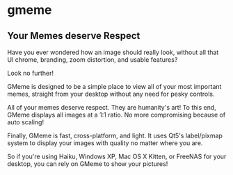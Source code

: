 # gmeme
## Your Memes deserve Respect
Have you ever wondered how an image should really look, without all that UI chrome, branding, zoom distortion, and usable features?

Look no further!

GMeme is designed to be a simple place to view all of your most important memes, straight from your desktop without any need for pesky controls.

All of your memes deserve respect. They are humanity's art! To this end, GMeme displays all images at a 1:1 ratio. No more compromising because of auto scaling!

Finally, GMeme is fast, cross-platform, and light. It uses Qt5's label/pixmap system to display your images with quality no matter where you are.

So if you're using Haiku, Windows XP, Mac OS X Kitten, or FreeNAS for your desktop, you can rely on GMeme to show your pictures!
